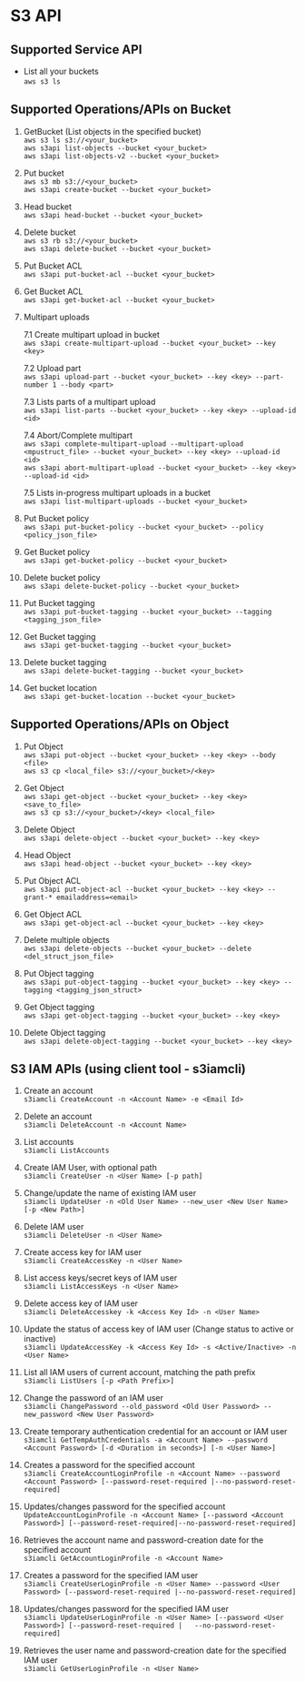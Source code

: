 # S3 API

## Supported Service API

- List all your buckets  
    `aws s3 ls`

## Supported Operations/APIs on Bucket

1.  GetBucket (List objects in the specified bucket)  
    `aws s3 ls s3://<your_bucket>`  
    `aws s3api list-objects --bucket <your_bucket>`  
    `aws s3api list-objects-v2 --bucket <your_bucket>`  

2.  Put bucket  
    `aws s3 mb s3://<your_bucket>`  
    `aws s3api create-bucket --bucket <your_bucket>`  

3.  Head bucket  
    `aws s3api head-bucket --bucket <your_bucket>`  

4.  Delete bucket  
    `aws s3 rb s3://<your_bucket>`  
    `aws s3api delete-bucket --bucket <your_bucket>`  

5.  Put Bucket ACL  
    `aws s3api put-bucket-acl --bucket <your_bucket>`  

6.  Get Bucket ACL  
    `aws s3api get-bucket-acl --bucket <your_bucket>`  

7.  Multipart uploads

    7.1    Create multipart upload in bucket  
           `aws s3api create-multipart-upload --bucket <your_bucket> --key <key>`  

    7.2    Upload part  
           `aws s3api upload-part --bucket <your_bucket> --key <key> --part-number 1 --body <part>`  

    7.3    Lists parts of a multipart upload  
           `aws s3api list-parts --bucket <your_bucket> --key <key> --upload-id <id>`  

    7.4    Abort/Complete multipart  
           `aws s3api complete-multipart-upload --multipart-upload <mpustruct_file> --bucket <your_bucket> --key <key> --upload-id <id>`  
           `aws s3api abort-multipart-upload --bucket <your_bucket> --key <key> --upload-id <id>`  

    7.5    Lists in-progress multipart uploads in a bucket  
           `aws s3api list-multipart-uploads --bucket <your_bucket>`  

8.  Put Bucket policy  
    `aws s3api put-bucket-policy --bucket <your_bucket> --policy <policy_json_file>`  

9.  Get Bucket policy  
    `aws s3api get-bucket-policy --bucket <your_bucket>`  

10. Delete bucket policy  
    `aws s3api delete-bucket-policy --bucket <your_bucket>`  

11. Put Bucket tagging  
    `aws s3api put-bucket-tagging --bucket <your_bucket> --tagging <tagging_json_file>`  

12. Get Bucket tagging  
    `aws s3api get-bucket-tagging --bucket <your_bucket>`  

13. Delete bucket tagging  
    `aws s3api delete-bucket-tagging --bucket <your_bucket>`  

14. Get bucket location  
    `aws s3api get-bucket-location --bucket <your_bucket>`  

## Supported Operations/APIs on Object

1.  Put Object  
    `aws s3api put-object --bucket <your_bucket> --key <key> --body <file>`  
    `aws s3 cp <local_file> s3://<your_bucket>/<key>`  

2.  Get Object  
    `aws s3api get-object --bucket <your_bucket> --key <key> <save_to_file>`  
    `aws s3 cp s3://<your_bucket>/<key> <local_file>`  

3.  Delete Object  
    `aws s3api delete-object --bucket <your_bucket> --key <key>`  

4.  Head Object  
    `aws s3api head-object --bucket <your_bucket> --key <key>`  

5.  Put Object ACL  
    `aws s3api put-object-acl --bucket <your_bucket> --key <key> --grant-* emailaddress=<email>`  

6.  Get Object ACL  
    `aws s3api get-object-acl --bucket <your_bucket> --key <key>`  

7.  Delete multiple objects  
    `aws s3api delete-objects --bucket <your_bucket> --delete <del_struct_json_file>`  

8.  Put Object tagging  
    `aws s3api put-object-tagging --bucket <your_bucket> --key <key> --tagging <tagging_json_struct>`  

9.  Get Object tagging  
    `aws s3api get-object-tagging --bucket <your_bucket> --key <key>`  

10. Delete Object tagging  
    `aws s3api delete-object-tagging --bucket <your_bucket> --key <key>`  

## S3 IAM APIs (using client tool - s3iamcli)

1.  Create an account  
    `s3iamcli CreateAccount -n <Account Name> -e <Email Id>`  

2.  Delete an account  
    `s3iamcli DeleteAccount -n <Account Name>`  

3.  List accounts  
    `s3iamcli ListAccounts`  

4.  Create IAM User, with optional path  
    `s3iamcli CreateUser -n <User Name> [-p path]`  

5.  Change/update the name of existing IAM user  
    `s3iamcli UpdateUser -n <Old User Name> --new_user <New User Name> [-p <New Path>]`  

6.  Delete IAM user  
    `s3iamcli DeleteUser -n <User Name>`  

7.  Create access key for IAM user  
    `s3iamcli CreateAccessKey -n <User Name>`  

8.  List access keys/secret keys of IAM user  
    `s3iamcli ListAccessKeys -n <User Name>`  

9.  Delete access key of IAM user  
    `s3iamcli DeleteAccesskey -k <Access Key Id> -n <User Name>`  

10. Update the status of access key of IAM user (Change status to active or inactive)  
    `s3iamcli UpdateAccessKey -k <Access Key Id> -s <Active/Inactive> -n <User Name>`  

11. List all IAM users of current account, matching the path prefix  
    `s3iamcli ListUsers [-p <Path Prefix>]`  

12. Change the password of an IAM user  
    `s3iamcli ChangePassword --old_password <Old User Password> --new_password <New User Password>`  

13. Create temporary authentication credential for an account or IAM user  
    `s3iamcli GetTempAuthCredentials -a <Account Name> --password <Account Password> [-d <Duration in seconds>] [-n <User Name>]`  

14. Creates a password for the specified account  
    `s3iamcli CreateAccountLoginProfile -n <Account Name> --password <Account Password> [--password-reset-required |--no-password-reset-required]`  

15. Updates/changes password for the specified account  
    `UpdateAccountLoginProfile -n <Account Name> [--password <Account Password>] [--password-reset-required|--no-password-reset-required]`  

16. Retrieves the account name and password-creation date for the specified account  
    `s3iamcli GetAccountLoginProfile -n <Account Name>`  

17. Creates a password for the specified IAM user  
    `s3iamcli CreateUserLoginProfile -n <User Name> --password <User Password> [--password-reset-required |--no-password-reset-required]`  

18. Updates/changes password for the specified IAM user  
    `s3iamcli UpdateUserLoginProfile -n <User Name> [--password <User Password>] [--password-reset-required |   --no-password-reset-required]`  

19. Retrieves the user name and password-creation date for the specified IAM user  
    `s3iamcli GetUserLoginProfile -n <User Name>`  
